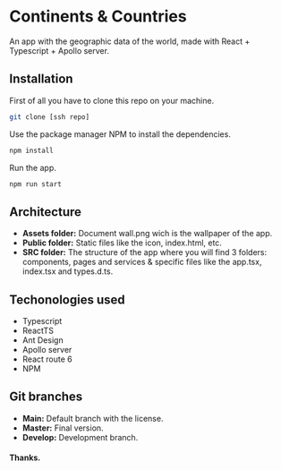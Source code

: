 # Continents & Countries

An app with the geographic data of the world, made with React + Typescript + Apollo server. 

## Installation

First of all you have to clone this repo on your machine.

```bash
git clone [ssh repo]
```

Use the package manager NPM to install the dependencies.

```bash
npm install
```

Run the app.

```bash
npm run start
```

## Architecture

- **Assets folder:** Document wall.png wich is the wallpaper of the app. 
- **Public folder:** Static files like the icon, index.html, etc. 
- **SRC folder:** The structure of the app where you will find 3 folders: components, pages and services & specific files like the app.tsx, index.tsx and types.d.ts. 

## Techonologies used

- Typescript
- ReactTS
- Ant Design 
- Apollo server 
- React route 6
- NPM

## Git branches
- **Main:** Default branch with the license. 
- **Master:** Final version. 
- **Develop:** Development branch.

#### Thanks. 
